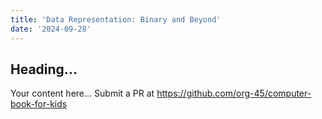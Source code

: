 ```yaml
---
title: 'Data Representation: Binary and Beyond'
date: '2024-09-28'
---
```


## Heading...
Your content here...
Submit a PR at https://github.com/org-45/computer-book-for-kids
